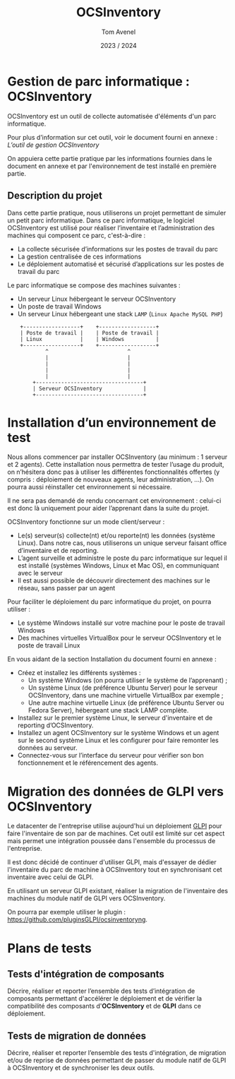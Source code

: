 ﻿---
title: OCSInventory
author: Tom Avenel
date: 2023 / 2024
user-manual: false
---

# Gestion de parc informatique : OCSInventory

OCSInventory est un outil de collecte automatisée d'éléments d'un parc informatique.

Pour plus d’information sur cet outil, voir le document fourni en annexe : *L’outil de gestion OCSInventory*

On appuiera cette partie pratique par les informations fournies dans le document en annexe et par l'environnement de test installé en première partie.

## Description du projet

Dans cette partie pratique, nous utiliserons un projet permettant de simuler un petit parc informatique. Dans ce parc informatique, le logiciel OCSInventory est utilisé pour réaliser l’inventaire et l’administration des machines qui composent ce parc, c'est-à-dire :

- La collecte sécurisée d’informations sur les postes de travail du parc
- La gestion centralisée de ces informations
- Le déploiement automatisé et sécurisé d’applications sur les postes de travail du parc

Le parc informatique se compose des machines suivantes :

- Un serveur Linux hébergeant le serveur OCSInventory
- Un poste de travail Windows
- Un serveur Linux hébergeant une stack `LAMP` (`Linux Apache MySQL PHP`)

<!--TODO DIAG
```{render="{{ditaa.svg}}"}
-->
```ditaa
    +------------------+    +------------------+
    | Poste de travail |    | Poste de travail |
    | Linux            |    | Windows          |
    +------------------+    +------------------+
            ^                         ^ 
            |                         | 
            |                         | 
            |                         | 
            |                         | 
        +----------------------------------+
        | Serveur OCSInventory             |
        +----------------------------------+
```

# Installation d’un environnement de test

Nous allons commencer par installer OCSInventory (au minimum : 1 serveur et 2 agents). Cette installation nous permettra de tester l’usage du produit, on n’hésitera donc pas à utiliser les différentes fonctionnalités offertes (y compris : déploiement de nouveaux agents, leur administration, …). On pourra aussi réinstaller cet environnement si nécessaire.

Il ne sera pas demandé de rendu concernant cet environnement : celui-ci est donc là uniquement pour aider l’apprenant dans la suite du projet.

OCSInventory fonctionne sur un mode client/serveur :

- Le(s) serveur(s) collecte(nt) et/ou reporte(nt) les données (système Linux). Dans notre cas, nous utiliserons un unique serveur faisant office d’inventaire et de reporting.
- L’agent surveille et administre le poste du parc informatique sur lequel il est installé (systèmes Windows, Linux et Mac OS), en communiquant avec le serveur
- Il est aussi possible de découvrir directement des machines sur le réseau, sans passer par un agent

Pour faciliter le déploiement du parc informatique du projet, on pourra utiliser :

- Le système Windows installé sur votre machine pour le poste de travail Windows
- Des machines virtuelles VirtualBox pour le serveur OCSInventory et le poste de travail Linux

En vous aidant de la section Installation du document fourni en annexe :

- Créez et installez les différents systèmes :
  + Un système Windows (on pourra utiliser le système de l’apprenant) ;
  + Un système Linux (de préférence Ubuntu Server) pour le serveur OCSInventory, dans une machine virtuelle VirtualBox par exemple ;
  + Une autre machine virtuelle Linux (de préférence Ubuntu Server ou Fedora Server), hébergeant une stack LAMP complète.
- Installez sur le premier système Linux, le serveur d'inventaire et de reporting d’OCSInventory.
- Installez un agent OCSInventory sur le système Windows et un agent sur le second système Linux et les configurer pour faire remonter les données au serveur.
- Connectez-vous sur l’interface du serveur pour vérifier son bon fonctionnement et le référencement des agents.

# Migration des données de GLPI vers OCSInventory

Le datacenter de l'entreprise utilise aujourd'hui un déploiement [GLPI](https://glpi-project.org/) pour faire l'inventaire de son par de machines. Cet outil est limité sur cet aspect mais permet une intégration poussée dans l'ensemble du processus de l'entreprise.

Il est donc décidé de continuer d'utiliser GLPI, mais d'essayer de dédier l'inventaire du parc de machine à OCSInventory tout en synchronisant cet inventaire avec celui de GLPI.

En utilisant un serveur GLPI existant, réaliser la migration de l'inventaire des machines du module natif de GLPI vers OCSInventory.

On pourra par exemple utiliser le plugin : <https://github.com/pluginsGLPI/ocsinventoryng>.

# Plans de tests

## Tests d'intégration de composants

Décrire, réaliser et reporter l’ensemble des tests d’intégration de composants permettant d'accélérer le déploiement et de vérifier la compatibilité des composants d'**OCSInventory** et de **GLPI** dans ce déploiement.

## Tests de migration de données

Décrire, réaliser et reporter l’ensemble des tests d'intégration, de migration et/ou de reprise de données permettant de passer du module natif de GLPI à OCSInventory et de synchroniser les deux outils.
